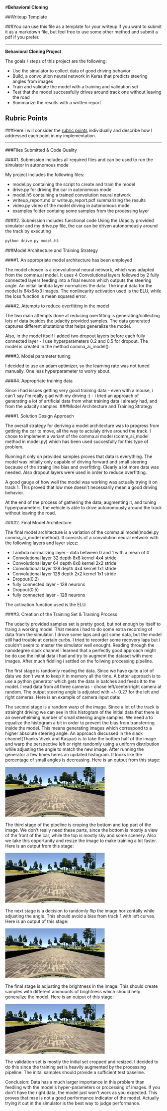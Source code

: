 #**Behavioral Cloning** 

##Writeup Template

###You can use this file as a template for your writeup if you want to submit it as a markdown file, but feel free to use some other method and submit a pdf if you prefer.

---

**Behavioral Cloning Project**

The goals / steps of this project are the following:
* Use the simulator to collect data of good driving behavior
* Build, a convolution neural network in Keras that predicts steering angles from images
* Train and validate the model with a training and validation set
* Test that the model successfully drives around track one without leaving the road
* Summarize the results with a written report


[//]: # (Image References)

[image1]: ./examples/initial_hist.jpg "Model Visualization"
[image2]: ./examples/center_2016_12_01_13_30_48_287.jpg "Grayscaling"
[image3]: ./examples/left_2016_12_01_13_30_48_287.jpg "Recovery Image"
[image4]: ./examples/right_2016_12_01_13_30_48_287.jpg "Recovery Image"
[image5]: ./examples/after_hist.png "Recovery Image"
[image6]: ./examples/original.jpg "Normal Image"
[image7]: ./examples/sheared.jpg "Flipped Image"
[image7]: ./examples/cropped.jpg "Flipped Image"
[image7]: ./examples/flipped.jpg "Flipped Image"

## Rubric Points
###Here I will consider the [rubric points](https://review.udacity.com/#!/rubrics/432/view) individually and describe how I addressed each point in my implementation.  

---
###Files Submitted & Code Quality

####1. Submission includes all required files and can be used to run the simulator in autonomous mode

My project includes the following files:
* model.py containing the script to create and train the model
* drive.py for driving the car in autonomous mode
* model.h5 containing a trained convolution neural network 
* writeup_report.md or writeup_report.pdf summarizing the results
* video.py video of the model driving in autonomous mode
* examples folder containg some samples from the processing layer

####2. Submission includes functional code
Using the Udacity provided simulator and my drive.py file, the car can be driven autonomously around the track by executing 
```sh
python drive.py model.h5
```

###Model Architecture and Training Strategy

####1. An appropriate model architecture has been employed

The model chosen is a convolutional neural network, which was adapted from the comma.ai model. It uses 4 Convolutional layers followed by 2 fully connected layers feeding into a final neuron which outputs the steering angle. An initial lambda layer normalizes the data. The input data for the model is 64x64x3 images. The nonlinearity activation used is the ELU, while the loss function is mean squared error.

####2. Attempts to reduce overfitting in the model

The two main attempts done at reducing overfitting is generating/collecting lots of data besides the udacity provided samples. The data generated captures different situtations that helps generalize the model.

Also, in the model itself I added two dropout layers before each fully connected layer - I use hyperparameters 0.2 and 0.5 for dropout. The model is created in the method comma_ai_model(). 

####3. Model parameter tuning

I decided to use an adam optimizer, so the learning rate was not tuned manually. One less hyperparameter to worry about.

####4. Appropriate training data

Since i had issues getting very good training data - even with a mouse, i can't say i'm really glad with my driving :) - i tried an approach of generating a lot of artificial data from what training data i already had, and from the udacity samples. 
###Model Architecture and Training Strategy

####1. Solution Design Approach

The overall strategy for deriving a model architecture was to progress from gettinig the car to move, all the way to actulaly drive around the track. I chose to implement a variant of the comma.ai model (comm_ai_model method in model.py) which has been used succesfully for this type of problem.

Running it only on provided samples proves that data is everything. The model was initially only capable of driving forward and small steering because of the straing line bias and overfitting. Clearly a lot more data was needed. Also dropout layers were used in order to reduce overfitting. 

A good gauge of how well the model was working was actually trying it on track 1. This proved that low mse doesn't necessarily mean a good driving behavior.

At the end of the process of gathering the data, augmenting it, and tuning hyperparameters, the vehicle is able to drive autonomously around the track without leaving the road.


####2. Final Model Architecture

The final model architecture is a variation of the comma.ai model(model.py comma_ai_model method). It consists of a convolution neural network with the following layers and layer sizez:

- Lambda normalizing layer - data between 0 and 1 with a mean of 0
- Convolutional layer 32 depth 8x8 kernel 4x4 stride
- Convolutional layer 64 depth 8x8 kernel 2x2 stride
- Convolutional layer 128 depth 4x4 kernel 1x1 stride
- Convolutional layer 128 depth 2x2 kernel 1x1 stride
- Dropout(0.2)
- fully connected layer - 128 neurons
- Dropout(0.5)
- fully connected layer - 128 neurons

The activation function used is the ELU.

####3. Creation of the Training Set & Training Process

The udacity provided samples set is pretty good, but not enough by itself to traing a working model. That means i had to do some extra recording of data from the simulator. I drove some laps and got some data, but the model still had trouble at certain curbs. I tried to recorder some recovery laps but i couldn't seem to master the simulator well enought. Reading through the nanodegree slack channel i learned that a perfectly good approach might be do use the initial data i had and try to augment the dataset with more images. After much fiddling i settled on the follwing processing pipeline.

The first stage is randomly reading the data. Since we have quite a lot of data we don't want to keep it in memory all the time. A better approach is to use a python generator which gets the data in batches and feeds it to the model. I read data from all three cameras - chose left/center/right camera at random. The output steering angle is adjusted with +/- 0.27 for the left and right cameras. Here is an example of camera input data:

The second stage is a random warp of the image. Since a lot of the track is strainght driving we can see in this histogram of the initial data that there is an overwhelming number of small steering angle samples. We need a to equalize the histogram a bit in order to prevent the bias from transferring inside the model. This means generating images which correspond to a higher absolute steering angle. An approach discussed in the slack channel(Thanks Vivek and Kaspar) is to take the bottom half of the image and warp the perspective left or right randomly using a uniform distribution while adjusting the angle to match the new image. After running the generator a few times heres an updated histogram. It looks like the percentage of small angles is decreasing. Here is an output from this stage:

![alt text][image2]

The third stage of the pipeline is croping the bottom and top part of the image. We don't really need these parts, since the bottom is mostly a view of the front of the car, while the top is mostly sky and some scenery. Also we take this opportunity and resize the image to make training a lot faster. Here is an output from this stage:

![alt text][image2]

The next stage is a decision to randomly flip the image horizontally while adjusting the angle. This should avoid a bias from track 1 with left curves. Here is an output of this stage:

![alt text][image2]

The final stage is adjusting the brightness in the image. This should create samples with different ammounts of brightness which should help generalize the model. Here is an output of this stage:

![alt text][image2]

The validation set is mostly the initial set cropped and resized. I decided to do this since the training set is heavily augmented by the processing pipeline. The inital samples should provide a sufficient test baseline.

Conclusion:
Data has a much larger importance in this problem than feedling with the model's hyper-parameters or processing of images. If you don't have the right data, the model just won't work as you expected. This proves that mse is not a good performance indicator of the model. Actually trying it out in the simulator is the best way to judge performance.
